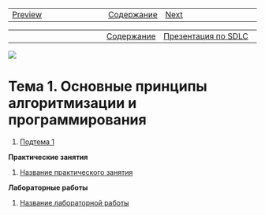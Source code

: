 <!-- Navigation -->
<table style="width: 100%;">
<tr><td style="width: 40%;">
<a href="">Preview</a></td>
<td style="width: 20%;">
<a href="../README.md">Содержание</a></td>
<td style="width: 40%;">
<a href="">Next</a></td>
<tr></table>


<!-- First nav -->
<table style="width: 100%;">
<tr><td style="width: 40%;"></td>
<td style="width: 20%;">
<a href="../README.md">Содержание</a></td>
<td style="width: 40%;">
<a href="./t1l2.md">Презентация по SDLC</a></td>
<tr></table>

<!-- IMG -->
![](../img/1.png)

<!-- Theme -->
<!-- Тема 1 Жизненный цикл ПО -->
# Тема 1. Основные принципы алгоритмизации и программирования

1. [Подтема 1](./t_temp.md)

**Практические занятия**
1. [Название практического занятия]()

**Лабораторные работы**
1. [Название лабораторной работы]()
